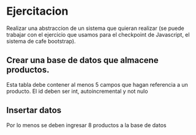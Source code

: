 # Ejercitacion
Realizar una abstraccion de un sistema que quieran realizar (se puede trabajar con el ejercicio que usamos para el checkpoint de Javascript, el sistema de cafe bootstrap).

## Crear una base de datos que almacene productos.
Esta tabla debe contener al menos 5 campos que hagan referencia a un producto. El id deben ser int, autoincremental y not nulo

## Insertar datos
Por lo menos se deben ingresar 8 productos a la base de datos




